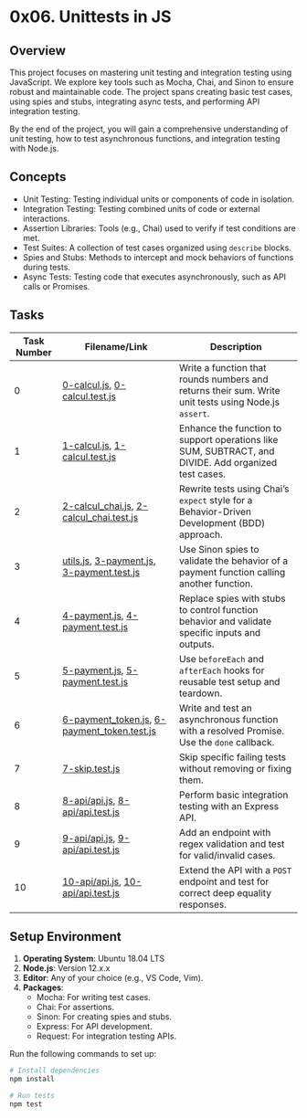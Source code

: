 # 0x06. Unittests in JS

## Overview

This project focuses on mastering unit testing and integration testing using JavaScript. We explore key tools such as Mocha, Chai, and Sinon to ensure robust and maintainable code. The project spans creating basic test cases, using spies and stubs, integrating async tests, and performing API integration testing.

By the end of the project, you will gain a comprehensive understanding of unit testing, how to test asynchronous functions, and integration testing with Node.js.

## Concepts

- Unit Testing: Testing individual units or components of code in isolation.
- Integration Testing: Testing combined units of code or external interactions.
- Assertion Libraries: Tools (e.g., Chai) used to verify if test conditions are met.
- Test Suites: A collection of test cases organized using `describe` blocks.
- Spies and Stubs: Methods to intercept and mock behaviors of functions during tests.
- Async Tests: Testing code that executes asynchronously, such as API calls or Promises.

## Tasks

| Task Number | Filename/Link                          | Description                                                                                       |
|-------------|----------------------------------------|---------------------------------------------------------------------------------------------------|
| 0           | [0-calcul.js](./0-calcul.js), [0-calcul.test.js](./0-calcul.test.js) | Write a function that rounds numbers and returns their sum. Write unit tests using Node.js `assert`. |
| 1           | [1-calcul.js](./1-calcul.js), [1-calcul.test.js](./1-calcul.test.js) | Enhance the function to support operations like SUM, SUBTRACT, and DIVIDE. Add organized test cases. |
| 2           | [2-calcul_chai.js](./2-calcul_chai.js), [2-calcul_chai.test.js](./2-calcul_chai.test.js) | Rewrite tests using Chai’s `expect` style for a Behavior-Driven Development (BDD) approach.         |
| 3           | [utils.js](./utils.js), [3-payment.js](./3-payment.js), [3-payment.test.js](./3-payment.test.js) | Use Sinon spies to validate the behavior of a payment function calling another function.            |
| 4           | [4-payment.js](./4-payment.js), [4-payment.test.js](./4-payment.test.js) | Replace spies with stubs to control function behavior and validate specific inputs and outputs.     |
| 5           | [5-payment.js](./5-payment.js), [5-payment.test.js](./5-payment.test.js) | Use `beforeEach` and `afterEach` hooks for reusable test setup and teardown.                       |
| 6           | [6-payment_token.js](./6-payment_token.js), [6-payment_token.test.js](./6-payment_token.test.js) | Write and test an asynchronous function with a resolved Promise. Use the `done` callback.          |
| 7           | [7-skip.test.js](./7-skip.test.js)     | Skip specific failing tests without removing or fixing them.                                      |
| 8           | [8-api/api.js](./8-api/api.js), [8-api/api.test.js](./8-api/api.test.js) | Perform basic integration testing with an Express API.                                            |
| 9           | [9-api/api.js](./9-api/api.js), [9-api/api.test.js](./9-api/api.test.js) | Add an endpoint with regex validation and test for valid/invalid cases.                           |
| 10          | [10-api/api.js](./10-api/api.js), [10-api/api.test.js](./10-api/api.test.js) | Extend the API with a `POST` endpoint and test for correct deep equality responses.                |

## Setup Environment

1. **Operating System**: Ubuntu 18.04 LTS
2. **Node.js**: Version 12.x.x
3. **Editor**: Any of your choice (e.g., VS Code, Vim).
4. **Packages**: 
   - Mocha: For writing test cases.
   - Chai: For assertions.
   - Sinon: For creating spies and stubs.
   - Express: For API development.
   - Request: For integration testing APIs.

Run the following commands to set up:
```bash
# Install dependencies
npm install

# Run tests
npm test
```
